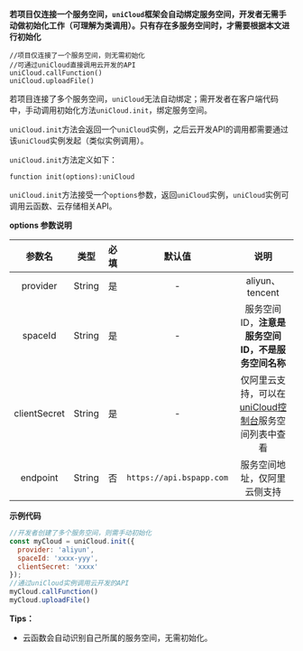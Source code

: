 **若项目仅连接一个服务空间，`uniCloud`框架会自动绑定服务空间，开发者无需手动做初始化工作（可理解为类调用）。只有存在多服务空间时，才需要根据本文进行初始化**
```
//项目仅连接了一个服务空间，则无需初始化
//可通过uniCloud直接调用云开发的API
uniCloud.callFunction()
uniCloud.uploadFile()
```

若项目连接了多个服务空间，`uniCloud`无法自动绑定；需开发者在客户端代码中，手动调用初始化方法`uniCloud.init`，绑定服务空间。

`uniCloud.init`方法会返回一个`uniCloud`实例，之后云开发API的调用都需要通过该`uniCloud`实例发起（类似实例调用）。

`uniCloud.init`方法定义如下：

```
function init(options):uniCloud
```

`uniCloud.init`方法接受一个`options`参数，返回`uniCloud`实例，`uniCloud`实例可调用云函数、云存储相关API。

**options 参数说明**

|参数名				|类型		|必填				|默认值	|说明																								|
|:-:					|:-:		|:-:				|:-:		|:-:																								|
|provider			|String	|是					|-			|aliyun、tencent					|
|spaceId			|String	|是					|-			|服务空间ID，**注意是服务空间ID，不是服务空间名称**	|
|clientSecret	|String	|是	|-			|仅阿里云支持，可以在[uniCloud控制台](https://unicloud.dcloud.net.cn)服务空间列表中查看				|
|endpoint			|String	|否					|`https://api.bspapp.com`	|服务空间地址，仅阿里云侧支持																			|	

<!-- |autoSignIn		|Boolean|否					|true										|是否自动匿名登录																	|仅腾讯云侧支持																																	| -->


**示例代码**

```javascript
//开发者创建了多个服务空间，则需手动初始化
const myCloud = uniCloud.init({
  provider: 'aliyun',
  spaceId: 'xxxx-yyy',
  clientSecret: 'xxxx'
});
//通过uniCloud实例调用云开发的API
myCloud.callFunction()
myCloud.uploadFile()

```

**Tips：**
- 云函数会自动识别自己所属的服务空间，无需初始化。
